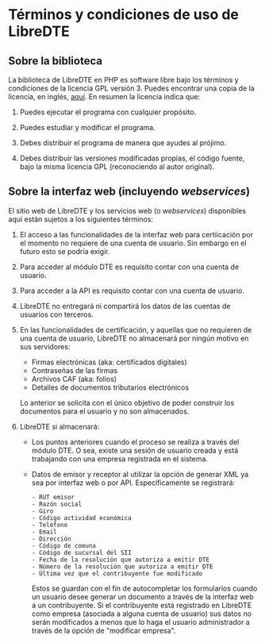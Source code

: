 Términos y condiciones de uso de LibreDTE
=========================================

Sobre la biblioteca
-------------------

La biblioteca de LibreDTE en PHP es software libre bajo los términos y
condiciones de la licencia GPL versión 3. Puedes encontrar una copia de la
licencia, en inglés,
[aquí](https://raw.githubusercontent.com/sascocl/LibreDTE/master/COPYING). En
resumen la licencia indica que:

1. Puedes ejecutar el programa con cualquier propósito.

2. Puedes estudiar y modificar el programa.

3. Debes distribuir el programa de manera que ayudes al prójimo.

4. Debes distribuir las versiones modificadas propias, el código fuente, bajo la
   misma licencia GPL (reconociendo al autor original).

Sobre la interfaz web (incluyendo *webservices*)
------------------------------------------------

El sitio web de LibreDTE y los servicios web (o *webservices*) disponibles aquí
están sujetos a los siguientes términos:

1. El acceso a las funcionalidades de la interfaz web para certiicación por el
   momento no requiere de una cuenta de usuario. Sin embargo en el futuro esto
   se podría exigir.

2. Para acceder al módulo DTE es requisito contar con una cuenta de usuario.

3. Para acceder a la API es requisito contar con una cuenta de usuario.

4. LibreDTE no entregará ni compartirá los datos de las cuentas de usuarios con
   terceros.

5. En las funcionalidades de certificación, y aquellas que no requieren de una
   cuenta de usuario, LibreDTE no almacenará por ningún motivo en sus
   servidores:

    - Firmas electrónicas (aka: certificados digitales)
    - Contraseñas de las firmas
    - Archivos CAF (aka: folios)
    - Detalles de documentos tributarios electrónicos

   Lo anterior se solicita con el único objetivo de poder construir los
   documentos para el usuario y no son almacenados.

5. LibreDTE si almacenará:

    - Los puntos anteriores cuando el proceso se realiza a través del módulo
      DTE. O sea, existe una sesión de usuario creada y está trabajando con una
      empresa registrada en el sistema.

    - Datos de emisor y receptor al utilizar la opción de generar XML ya sea por
      interfaz web o por API. Específicamente se registrará:

          - RUT emisor
          - Razón social
          - Giro
          - Código actividad económica
          - Teléfono
          - Email
          - Dirección
          - Código de comuna
          - Código de sucursal del SII
          - Fecha de la resolución que autoriza a emitir DTE
          - Número de la resolución que autoriza a emitir DTE
          - Última vez que el contribuyente fue modificado

      Estos se guardan con el fin de autocompletar los formularios cuando un
      usuario desee generar un documento a través de la interfaz web a un
      contribuyente. Si el contribuyente está registrado en LibreDTE como
      empresa (asociada a alguna cuenta de usuario) sus datos no serán
      modificados a menos que lo haga el usuario administrador a través de la
      opción de "modificar empresa".
